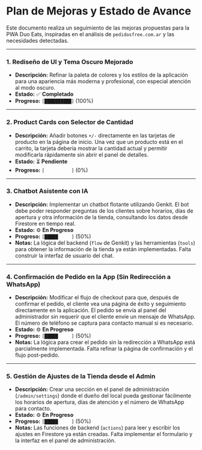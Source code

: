 
# Plan de Mejoras y Estado de Avance

Este documento realiza un seguimiento de las mejoras propuestas para la PWA Duo Eats, inspiradas en el análisis de `pedidosfree.com.ar` y las necesidades detectadas.

---

### 1. Rediseño de UI y Tema Oscuro Mejorado
- **Descripción:** Refinar la paleta de colores y los estilos de la aplicación para una apariencia más moderna y profesional, con especial atención al modo oscuro.
- **Estado:** ✅ **Completado**
- **Progreso:** `[██████████]` (100%)

---

### 2. Product Cards con Selector de Cantidad
- **Descripción:** Añadir botones `+/-` directamente en las tarjetas de producto en la página de inicio. Una vez que un producto está en el carrito, la tarjeta debería mostrar la cantidad actual y permitir modificarla rápidamente sin abrir el panel de detalles.
- **Estado:** ⏳ **Pendiente**
- **Progreso:** `[          ]` (0%)

---

### 3. Chatbot Asistente con IA
- **Descripción:** Implementar un chatbot flotante utilizando Genkit. El bot debe poder responder preguntas de los clientes sobre horarios, días de apertura y otra información de la tienda, consultando los datos desde Firestore en tiempo real.
- **Estado:** ⚙️ **En Progreso**
- **Progreso:** `[█████     ]` (50%)
- **Notas:** La lógica del backend (`flow` de Genkit) y las herramientas (`tools`) para obtener la información de la tienda ya están implementadas. Falta construir la interfaz de usuario del chat.

---

### 4. Confirmación de Pedido en la App (Sin Redirección a WhatsApp)
- **Descripción:** Modificar el flujo de checkout para que, después de confirmar el pedido, el cliente vea una página de éxito y seguimiento directamente en la aplicación. El pedido se envía al panel del administrador sin requerir que el cliente envíe un mensaje de WhatsApp. El número de teléfono se captura para contacto manual si es necesario.
- **Estado:** ⚙️ **En Progreso**
- **Progreso:** `[█████     ]` (50%)
- **Notas:** La lógica para crear el pedido sin la redirección a WhatsApp está parcialmente implementada. Falta refinar la página de confirmación y el flujo post-pedido.

---

### 5. Gestión de Ajustes de la Tienda desde el Admin
- **Descripción:** Crear una sección en el panel de administración (`/admin/settings`) donde el dueño del local pueda gestionar fácilmente los horarios de apertura, días de atención y el número de WhatsApp para contacto.
- **Estado:** ⚙️ **En Progreso**
- **Progreso:** `[█████     ]` (50%)
- **Notas:** Las funciones de backend (`actions`) para leer y escribir los ajustes en Firestore ya están creadas. Falta implementar el formulario y la interfaz en el panel de administración.
